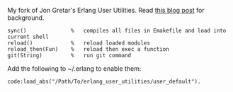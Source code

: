 My fork of Jon Gretar's Erlang User Utilities.  Read [this blog post](http://medevyoujane.com/blog/2010/1/3/erlang-quick-tip-the-user_default-module.html) for background.

    sync()              %   compiles all files in Emakefile and load into current shell
    reload()            %   reload loaded modules
    reload_then(Fun)    %   reload then exec a function
    git(String)         %   run git command


Add the following to ~/.erlang to enable them:

    code:load_abs("/Path/To/erlang_user_utilities/user_default").



